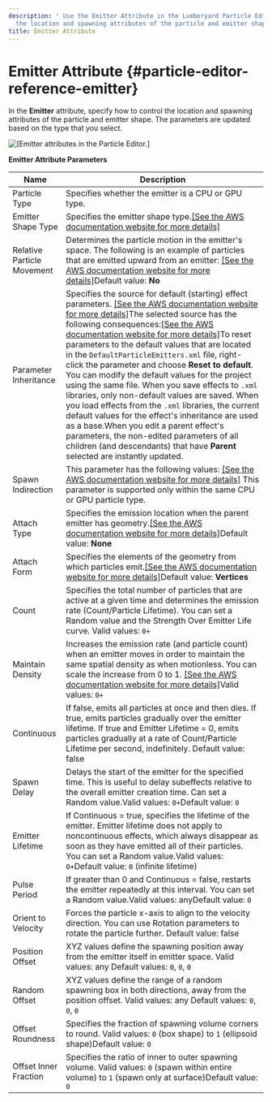 ```yaml
---
description: ' Use the Emitter Attribute in the Lumberyard Particle Editor to control
  the location and spawning attributes of the particle and emitter shape. '
title: Emitter Attribute
---
```

# Emitter Attribute {#particle-editor-reference-emitter}

In the **Emitter** attribute, specify how to control the location and spawning attributes of the particle and emitter shape\. The parameters are updated based on the type that you select\.

![\[Emitter attributes in the Particle Editor.\]](/images/userguide/particles/particle-editor-emitter.png)


**Emitter Attribute Parameters**

| Name | Description |
| --- | --- |
| Particle Type | Specifies whether the emitter is a CPU or GPU type\. |
| Emitter Shape Type | Specifies the emitter shape type\.[\[See the AWS documentation website for more details\]](/docs/userguide/particles/editor/reference-emitter) |
| Relative Particle Movement | Determines the particle motion in the emitter's space\. The following is an example of particles that are emitted upward from an emitter: [\[See the AWS documentation website for more details\]](/docs/userguide/particles/editor/reference-emitter)Default value: **No** |
| Parameter Inheritance | Specifies the source for default \(starting\) effect parameters\. [\[See the AWS documentation website for more details\]](/docs/userguide/particles/editor/reference-emitter)The selected source has the following consequences:[\[See the AWS documentation website for more details\]](/docs/userguide/particles/editor/reference-emitter)To reset parameters to the default values that are located in the `DefaultParticleEmitters.xml` file, right\-click the parameter and choose **Reset to default**\. You can modify the default values for the project using the same file\. When you save effects to `.xml` libraries, only non\-default values are saved\. When you load effects from the `.xml` libraries, the current default values for the effect's inheritance are used as a base\.When you edit a parent effect's parameters, the non\-edited parameters of all children \(and descendants\) that have **Parent** selected are instantly updated\. |
| Spawn Indirection |  This parameter has the following values: [\[See the AWS documentation website for more details\]](/docs/userguide/particles/editor/reference-emitter)  This parameter is supported only within the same CPU or GPU particle type\.   |
| Attach Type | Specifies the emission location when the parent emitter has geometry\.[\[See the AWS documentation website for more details\]](/docs/userguide/particles/editor/reference-emitter)Default value: **None** |
| Attach Form | Specifies the elements of the geometry from which particles emit\.[\[See the AWS documentation website for more details\]](/docs/userguide/particles/editor/reference-emitter)Default value: **Vertices**  |
| Count | Specifies the total number of particles that are active at a given time and determines the emission rate \(Count/Particle Lifetime\)\. You can set a Random value and the Strength Over Emitter Life curve\. Valid values: `0+` |
| Maintain Density | Increases the emission rate \(and particle count\) when an emitter moves in order to maintain the same spatial density as when motionless\. You can scale the increase from 0 to 1\. [\[See the AWS documentation website for more details\]](/docs/userguide/particles/editor/reference-emitter)Valid values: `0+` |
| Continuous | If false, emits all particles at once and then dies\. If true, emits particles gradually over the emitter lifetime\. If true and Emitter Lifetime = 0, emits particles gradually at a rate of Count/Particle Lifetime per second, indefinitely\. Default value: false  |
| Spawn Delay | Delays the start of the emitter for the specified time\. This is useful to delay subeffects relative to the overall emitter creation time\. Can set a Random value\.Valid values: `0+`Default value: `0` |
| Emitter Lifetime | If Continuous = true, specifies the lifetime of the emitter\. Emitter lifetime does not apply to noncontinuous effects, which always disappear as soon as they have emitted all of their particles\. You can set a Random value\.Valid values: `0+`Default value: `0` \(infinite lifetime\) |
| Pulse Period | If greater than 0 and Continuous = false, restarts the emitter repeatedly at this interval\. You can set a Random value\.Valid values: anyDefault value: `0` |
| Orient to Velocity | Forces the particle x\-axis to align to the velocity direction\. You can use Rotation parameters to rotate the particle further\. Default value: false |
| Position Offset | XYZ values define the spawning position away from the emitter itself in emitter space\. Valid values: any Default values: `0`, `0`, `0`  |
| Random Offset | XYZ values define the range of a random spawning box in both directions, away from the position offset\. Valid values: any Default values: `0`, `0`, `0` |
| Offset Roundness | Specifies the fraction of spawning volume corners to round\. Valid values: `0` \(box shape\) to `1` \(ellipsoid shape\)Default value: `0` |
| Offset Inner Fraction | Specifies the ratio of inner to outer spawning volume\. Valid values: `0` \(spawn within entire volume\) to `1` \(spawn only at surface\)Default value: `0` |